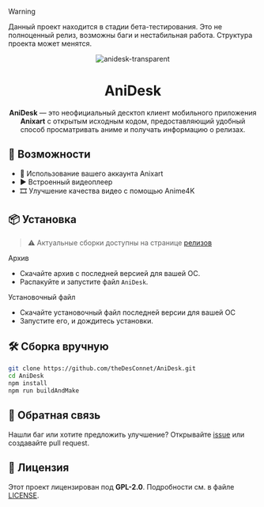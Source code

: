 > [!WARNING]  
> Данный проект находится в стадии бета-тестирования. Это не полноценный релиз, возможны баги и нестабильная работа. Структура проекта может менятся.

<div align="center">

![anidesk-transparent](https://github.com/user-attachments/assets/497e25a6-751c-4f98-bd60-faec3ab1e69d)

# AniDesk
**AniDesk** — это неофициальный десктоп клиент мобильного приложения **Anixart** с открытым исходным кодом, предоставляющий удобный способ просматривать аниме и получать информацию о релизах.

</div>

## 🔧 Возможности

- 🔐 Использование вашего аккаунта Anixart  
- ▶️ Встроенный видеоплеер  
- 🎞️ Улучшение качества видео с помощью Anime4K  

## 📦 Установка

> ⚠️ Актуальные сборки доступны на странице [релизов](https://github.com/theDesConnet/AniDesk/releases)

Архив
  - Скачайте архив с последней версией для вашей ОС.
  - Распакуйте и запустите файл `AniDesk`.

Установочный файл
 - Скачайте установочный файл последней версии для вашей ОС
 - Запустите его, и дождитесь установки.

## 🛠️ Сборка вручную

```bash
git clone https://github.com/theDesConnet/AniDesk.git
cd AniDesk
npm install
npm run buildAndMake
```

## 💬 Обратная связь

Нашли баг или хотите предложить улучшение? Открывайте [issue](https://github.com/theDesConnet/AniDesk/issues "issue") или создавайте pull request.

## 📜 Лицензия

Этот проект лицензирован под **GPL-2.0**. Подробности см. в файле [LICENSE](LICENSE).
